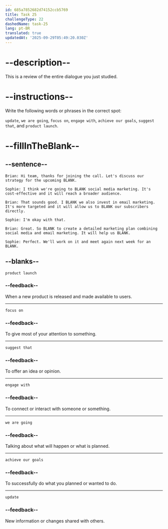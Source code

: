 ```yaml
---
id: 685a7852682d74152ccb5769
title: Task 25
challengeType: 22
dashedName: task-25
lang: pt-BR
translated: true
updatedAt: '2025-09-29T05:49:20.030Z'
---
```


<!-- REVIEW -->

# --description--

This is a review of the entire dialogue you just studied.

# --instructions--

Write the following words or phrases in the correct spot:

`update`, `we are going`, `focus on`, `engage with`, `achieve our goals`, `suggest that`, and `product launch`.

# --fillInTheBlank--

## --sentence--

`Brian: Hi team, thanks for joining the call. Let's discuss our strategy for the upcoming BLANK.`

`Sophie: I think we're going to BLANK social media marketing. It's cost-effective and it will reach a broader audience.`

`Brian: That sounds good. I BLANK we also invest in email marketing. It's more targeted and it will allow us to BLANK our subscribers directly.`

`Sophie: I'm okay with that.`

`Brian: Great. So BLANK to create a detailed marketing plan combining social media and email marketing. It will help us BLANK.`

`Sophie: Perfect. We'll work on it and meet again next week for an BLANK.`

## --blanks--

`product launch`

### --feedback--

When a new product is released and made available to users.

---

`focus on`

### --feedback--

To give most of your attention to something.

---

`suggest that`

### --feedback--

To offer an idea or opinion.

---

`engage with`

### --feedback--

To connect or interact with someone or something.

---

`we are going`

### --feedback--

Talking about what will happen or what is planned.

---

`achieve our goals`

### --feedback--

To successfully do what you planned or wanted to do.

---

`update`

### --feedback--

New information or changes shared with others.

